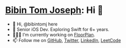 # [Bibin Tom Joseph]: Hi 👋 

- 👋 Hi, @bibintomj here 
- 🍎 Senior iOS Dev. Exploring Swift for 6+ years.
- 👨🏻‍💻 I’m currently working on [FloorPlan].
- 📫 Follow me on [GitHub], [Twitter], [LinkedIn], [LeetCode]

[Bibin Tom Joseph]: <https://github.com/bibintomj>
[@bibintomj]: <https://github.com/bibintomj>
[GitHub]: <https://github.com/bibintomj>
[Twitter]: <https://twitter.com/bibintomj>
[LinkedIn]: <https://www.linkedin.com/in/bibintomj>
[LeetCode]: <https://leetcode.com/bibintomj>
[FloorPlan]: <https://github.com/bibintomj/FloorPlan>

<!---
bibintomj/bibintomj is a ✨ special ✨ repository because its `README.md` (this file) appears on your GitHub profile.
You can click the Preview link to take a look at your changes.
--->
